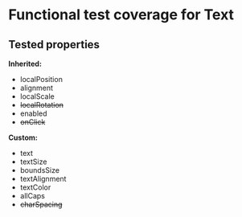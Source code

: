 # Functional test coverage for Text
## Tested properties

**Inherited:**
- localPosition
- alignment
- localScale
- ~~localRotation~~
- enabled
- ~~onClick~~

**Custom:**
- text
- textSize
- boundsSize
- textAlignment
- textColor
- allCaps
- ~~charSpacing~~